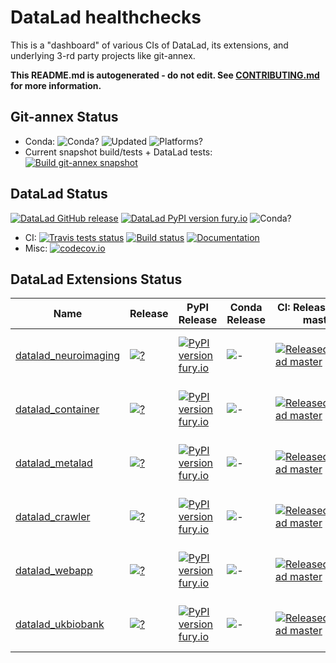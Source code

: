 # DataLad healthchecks

This is a "dashboard" of various CIs of DataLad, its extensions, and underlying
3-rd party projects like git-annex.

**This README.md is autogenerated - do not edit.
  See [CONTRIBUTING.md](CONTRIBUTING.md) for more information.**

## Git-annex Status

 - Conda: ![Conda?](https://anaconda.org/conda-forge/git-annex/badges/version.svg)
    ![Updated](https://anaconda.org/conda-forge/git-annex/badges/latest_release_relative_date.svg)
    ![Platforms?](https://anaconda.org/conda-forge/git-annex/badges/platforms.svg)
 - Current snapshot build/tests + DataLad tests:
    [![Build git-annex snapshot](https://github.com/datalad/datalad-extensions/workflows/Build%20git-annex%20snapshot/badge.svg)](https://github.com/datalad/datalad-extensions/actions?query=workflow%3A%22Build+git-annex+snapshot%22)

## DataLad Status

 [![DataLad GitHub release](https://img.shields.io/github/release/datalad/datalad.svg)](https://GitHub.com/datalad/datalad/releases/)
 [![DataLad PyPI version fury.io](https://badge.fury.io/py/datalad.svg)](https://pypi.python.org/pypi/datalad/)
 ![Conda?](https://anaconda.org/conda-forge/datalad/badges/version.svg)
 - CI:
   [![Travis tests status](https://secure.travis-ci.org/datalad/datalad.png?branch=master)](https://travis-ci.org/datalad/datalad)
   [![Build status](https://ci.appveyor.com/api/projects/status/github/datalad/datalad?branch=master&svg=true)](https://ci.appveyor.com/project/mih/datalad/branch/master)
   [![Documentation](https://readthedocs.org/projects/datalad/badge/?version=latest)](http://datalad.rtfd.org)
 - Misc:
   [![codecov.io](https://codecov.io/github/datalad/datalad/coverage.svg?branch=master)](https://codecov.io/github/datalad/datalad?branch=master)

## DataLad Extensions Status

 | Name | Release | PyPI Release | Conda Release | CI: Released + DL master | CI: master + DL Release | Codecov | Issue Resolution | Open Issues | 
 | --- | --- | --- | --- | --- | --- | --- | --- | --- | 
 | [datalad_neuroimaging](https://github.com/datalad/datalad-neuroimaging) | [![?](https://img.shields.io/github/release/datalad/datalad-neuroimaging.svg)](https://GitHub.com/datalad/datalad-neuroimaging/releases/) | [![PyPI version fury.io](https://badge.fury.io/py/datalad_neuroimaging.svg)](https://pypi.python.org/pypi/datalad_neuroimaging/) | ![-](https://anaconda.org/conda-forge/datalad-neuroimaging/badges/version.svg) | [![Released+DataLad master](https://github.com/datalad/datalad-extensions/workflows/test-datalad_neuroimaging/badge.svg)](https://github.com/datalad/datalad-extensions/actions?query=workflow%3Atest-datalad_neuroimaging) | [![master+Released Datalad](https://secure.travis-ci.org/datalad/datalad-neuroimaging.png?branch=master)](https://travis-ci.org/datalad/datalad-neuroimaging) | [![codecov.io](https://codecov.io/github/datalad/datalad-neuroimaging/coverage.svg?branch=master)](https://codecov.io/github/datalad/datalad-neuroimaging?branch=master) | [![Average time to resolve an issue](http://isitmaintained.com/badge/resolution/datalad/datalad-neuroimaging.svg)](http://isitmaintained.com/project/datalad/datalad-neuroimaging "Average time to resolve an issue") | [![Percentage of issues still open](http://isitmaintained.com/badge/open/datalad/datalad-neuroimaging.svg)](http://isitmaintained.com/project/datalad/datalad-neuroimaging "Percentage of issues still open") | 
 | [datalad_container](https://github.com/datalad/datalad-container) | [![?](https://img.shields.io/github/release/datalad/datalad-container.svg)](https://GitHub.com/datalad/datalad-container/releases/) | [![PyPI version fury.io](https://badge.fury.io/py/datalad_container.svg)](https://pypi.python.org/pypi/datalad_container/) | ![-](https://anaconda.org/conda-forge/datalad-container/badges/version.svg) | [![Released+DataLad master](https://github.com/datalad/datalad-extensions/workflows/test-datalad_container/badge.svg)](https://github.com/datalad/datalad-extensions/actions?query=workflow%3Atest-datalad_container) | [![master+Released Datalad](https://secure.travis-ci.org/datalad/datalad-container.png?branch=master)](https://travis-ci.org/datalad/datalad-container) | [![codecov.io](https://codecov.io/github/datalad/datalad-container/coverage.svg?branch=master)](https://codecov.io/github/datalad/datalad-container?branch=master) | [![Average time to resolve an issue](http://isitmaintained.com/badge/resolution/datalad/datalad-container.svg)](http://isitmaintained.com/project/datalad/datalad-container "Average time to resolve an issue") | [![Percentage of issues still open](http://isitmaintained.com/badge/open/datalad/datalad-container.svg)](http://isitmaintained.com/project/datalad/datalad-container "Percentage of issues still open") | 
 | [datalad_metalad](https://github.com/datalad/datalad-metalad) | [![?](https://img.shields.io/github/release/datalad/datalad-metalad.svg)](https://GitHub.com/datalad/datalad-metalad/releases/) | [![PyPI version fury.io](https://badge.fury.io/py/datalad-metalad.svg)](https://pypi.python.org/pypi/datalad-metalad/) | ![-](https://anaconda.org/conda-forge/datalad-metalad/badges/version.svg) | [![Released+DataLad master](https://github.com/datalad/datalad-extensions/workflows/test-datalad_metalad/badge.svg)](https://github.com/datalad/datalad-extensions/actions?query=workflow%3Atest-datalad_metalad) | [![master+Released Datalad](https://secure.travis-ci.org/datalad/datalad-metalad.png?branch=master)](https://travis-ci.org/datalad/datalad-metalad) | [![codecov.io](https://codecov.io/github/datalad/datalad-metalad/coverage.svg?branch=master)](https://codecov.io/github/datalad/datalad-metalad?branch=master) | [![Average time to resolve an issue](http://isitmaintained.com/badge/resolution/datalad/datalad-metalad.svg)](http://isitmaintained.com/project/datalad/datalad-metalad "Average time to resolve an issue") | [![Percentage of issues still open](http://isitmaintained.com/badge/open/datalad/datalad-metalad.svg)](http://isitmaintained.com/project/datalad/datalad-metalad "Percentage of issues still open") | 
 | [datalad_crawler](https://github.com/datalad/datalad-crawler) | [![?](https://img.shields.io/github/release/datalad/datalad-crawler.svg)](https://GitHub.com/datalad/datalad-crawler/releases/) | [![PyPI version fury.io](https://badge.fury.io/py/datalad_crawler.svg)](https://pypi.python.org/pypi/datalad_crawler/) | ![-](https://anaconda.org/conda-forge/datalad-crawler/badges/version.svg) | [![Released+DataLad master](https://github.com/datalad/datalad-extensions/workflows/test-datalad_crawler/badge.svg)](https://github.com/datalad/datalad-extensions/actions?query=workflow%3Atest-datalad_crawler) | [![master+Released Datalad](https://secure.travis-ci.org/datalad/datalad-crawler.png?branch=master)](https://travis-ci.org/datalad/datalad-crawler) | [![codecov.io](https://codecov.io/github/datalad/datalad-crawler/coverage.svg?branch=master)](https://codecov.io/github/datalad/datalad-crawler?branch=master) | [![Average time to resolve an issue](http://isitmaintained.com/badge/resolution/datalad/datalad-crawler.svg)](http://isitmaintained.com/project/datalad/datalad-crawler "Average time to resolve an issue") | [![Percentage of issues still open](http://isitmaintained.com/badge/open/datalad/datalad-crawler.svg)](http://isitmaintained.com/project/datalad/datalad-crawler "Percentage of issues still open") | 
 | [datalad_webapp](https://github.com/datalad/datalad-webapp) | [![?](https://img.shields.io/github/release/datalad/datalad-webapp.svg)](https://GitHub.com/datalad/datalad-webapp/releases/) | [![PyPI version fury.io](https://badge.fury.io/py/datalad-webapp.svg)](https://pypi.python.org/pypi/datalad-webapp/) | ![-](https://anaconda.org/conda-forge/datalad-webapp/badges/version.svg) | [![Released+DataLad master](https://github.com/datalad/datalad-extensions/workflows/test-datalad_webapp/badge.svg)](https://github.com/datalad/datalad-extensions/actions?query=workflow%3Atest-datalad_webapp) | [![master+Released Datalad](https://secure.travis-ci.org/datalad/datalad-webapp.png?branch=master)](https://travis-ci.org/datalad/datalad-webapp) | [![codecov.io](https://codecov.io/github/datalad/datalad-webapp/coverage.svg?branch=master)](https://codecov.io/github/datalad/datalad-webapp?branch=master) | [![Average time to resolve an issue](http://isitmaintained.com/badge/resolution/datalad/datalad-webapp.svg)](http://isitmaintained.com/project/datalad/datalad-webapp "Average time to resolve an issue") | [![Percentage of issues still open](http://isitmaintained.com/badge/open/datalad/datalad-webapp.svg)](http://isitmaintained.com/project/datalad/datalad-webapp "Percentage of issues still open") | 
 | [datalad_ukbiobank](https://github.com/datalad/datalad-ukbiobank) | [![?](https://img.shields.io/github/release/datalad/datalad-ukbiobank.svg)](https://GitHub.com/datalad/datalad-ukbiobank/releases/) | [![PyPI version fury.io](https://badge.fury.io/py/datalad_ukbiobank.svg)](https://pypi.python.org/pypi/datalad_ukbiobank/) | ![-](https://anaconda.org/conda-forge/datalad-ukbiobank/badges/version.svg) | [![Released+DataLad master](https://github.com/datalad/datalad-extensions/workflows/test-datalad_ukbiobank/badge.svg)](https://github.com/datalad/datalad-extensions/actions?query=workflow%3Atest-datalad_ukbiobank) | [![master+Released Datalad](https://secure.travis-ci.org/datalad/datalad-ukbiobank.png?branch=master)](https://travis-ci.org/datalad/datalad-ukbiobank) | [![codecov.io](https://codecov.io/github/datalad/datalad-ukbiobank/coverage.svg?branch=master)](https://codecov.io/github/datalad/datalad-ukbiobank?branch=master) | [![Average time to resolve an issue](http://isitmaintained.com/badge/resolution/datalad/datalad-ukbiobank.svg)](http://isitmaintained.com/project/datalad/datalad-ukbiobank "Average time to resolve an issue") | [![Percentage of issues still open](http://isitmaintained.com/badge/open/datalad/datalad-ukbiobank.svg)](http://isitmaintained.com/project/datalad/datalad-ukbiobank "Percentage of issues still open") | 
